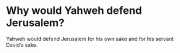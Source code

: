 # Why would Yahweh defend Jerusalem?

Yahweh would defend Jerusalem for his own sake and for his servant David’s sake.
